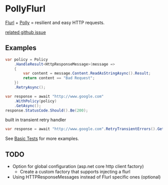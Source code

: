 # PollyFlurl

[Flurl](https://flurl.dev/) + [Polly](http://www.thepollyproject.org/) = resilient and easy HTTP requests.

[related github issue](https://github.com/tmenier/Flurl/issues/346)

## Examples


```cs
var policy = Policy
    .HandleResult<HttpResponseMessage>(message =>
    {
        var content = message.Content.ReadAsStringAsync().Result;
        return content == "Bad Request";
    })
    .RetryAsync();

var response = await "http://www.google.com"
    .WithPolicy(policy)
    .GetAsync();
response.StatusCode.Should().Be(200);

```
built in transient retry handler
```cs
var response = await "http://www.google.com".RetryTransientErrors().GetAsync();
```

See [Basic Tests](./Test/BasicTests.cs) for more examples.

## TODO

- Option for global configuration (asp.net core http client factory)
    - Create a custom factory that supports injecting a flurl 
- Using HTTPResponseMessages instead of Flurl specific ones (optional)